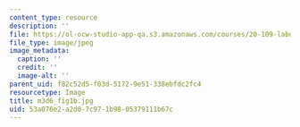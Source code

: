 ```yaml
---
content_type: resource
description: ''
file: https://ol-ocw-studio-app-qa.s3.amazonaws.com/courses/20-109-laboratory-fundamentals-in-biological-engineering-spring-2010/53a076e2a2d07c971b9805379111b67c_m3d6_fig1b.jpg
file_type: image/jpeg
image_metadata:
  caption: ''
  credit: ''
  image-alt: ''
parent_uid: f82c52d5-f03d-5172-9e51-338ebfdc2fc4
resourcetype: Image
title: m3d6_fig1b.jpg
uid: 53a076e2-a2d0-7c97-1b98-05379111b67c
---
```

